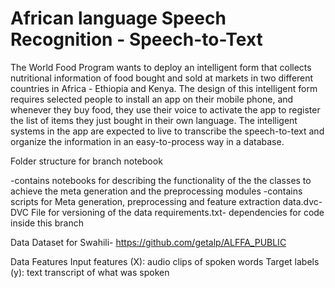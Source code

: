 # African language Speech Recognition - Speech-to-Text

The World Food Program wants to deploy an intelligent form that collects nutritional information of food bought and sold at markets in two different countries in Africa - Ethiopia and Kenya. The design of this intelligent form requires selected people to install an app on their mobile phone, and whenever they buy food, they use their voice to activate the app to register the list of items they just bought in their own language. The intelligent systems in the app are expected to live to transcribe the speech-to-text and organize the information in an easy-to-process way in a database.

Folder structure for branch notebook

-contains notebooks for describing the functionality of the the classes to achieve the meta generation and the preprocessing
modules
-contains scripts for Meta generation, preprocessing and feature extraction
data.dvc- DVC File for versioning of the data
requirements.txt- dependencies for code inside this branch

Data
Dataset for Swahili- https://github.com/getalp/ALFFA_PUBLIC

Data Features
Input features (X): audio clips of spoken words Target labels (y): text transcript of what was spoken
